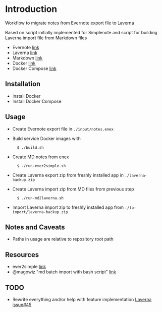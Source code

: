 Introduction
============

Workflow to migrate notes from Evernote export file to Laverna

Based on script initially implemented for Simplenote and script for building Laverna import file from Markdown files

- Evernote [link](http://www.evernote.com)
- Laverna [link](https://laverna.cc)
- Markdown [link](http://daringfireball.net/projects/markdown/)
- Docker [link](https://www.docker.com/)
- Docker Compose [link](https://docs.docker.com/compose/install/)

Installation
------------

- Install Docker
- Install Docker Compose

Usage
-----

- Create Evernote export file in `./input/notes.enex`

- Build service Docker images with
    
		$ ./build.sh
    
- Create MD notes from enex
    
		$ ./run-ever2simple.sh
    
- Create Laverna export zip from freshly installed app in `./laverna-backup.zip`
    
- Create Laverna import zip from MD files from previous step
    
		$ ./run-md2laverna.sh

- Import Laverna import zip to freshly installed app from `./to-import/laverna-backup.zip`

Notes and Caveats
-----------------

- Paths in usage are relative to repository root path

Resources
-----

- ever2simple [link](http://github.com/claytron/ever2simple)
- @magowiz "md batch import with bash script" [link](https://github.com/Laverna/laverna/issues/508#issuecomment-239631953)

TODO
----

- Rewrite everything and/or help with feature implementation [Laverna issue#45](https://github.com/Laverna/laverna/issues/45)

